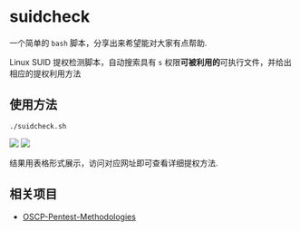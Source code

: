 # suidcheck

一个简单的 `bash` 脚本，分享出来希望能对大家有点帮助.

Linux SUID 提权检测脚本，自动搜索具有 `s` 权限**可被利用的**可执行文件，并给出相应的提权利用方法

## 使用方法

```
./suidcheck.sh
```
![](https://isecurityclub-1253463441.cos.ap-chengdu.myqcloud.com/suidcheck-1.gif)
![](https://isecurityclub-1253463441.cos.ap-chengdu.myqcloud.com/suidcheck-2.gif)

结果用表格形式展示，访问对应网址即可查看详细提权方法.

## 相关项目
- [OSCP-Pentest-Methodologies](https://github.com/Jewel591/OSCP-Pentest-Methodologies#212-linux-suid-%E6%8F%90%E6%9D%83)
